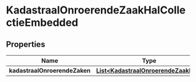 

# KadastraalOnroerendeZaakHalCollectieEmbedded

## Properties

Name | Type | Description | Notes
------------ | ------------- | ------------- | -------------
**kadastraalOnroerendeZaken** | [**List&lt;KadastraalOnroerendeZaakHal&gt;**](KadastraalOnroerendeZaakHal.md) |  |  [optional]




